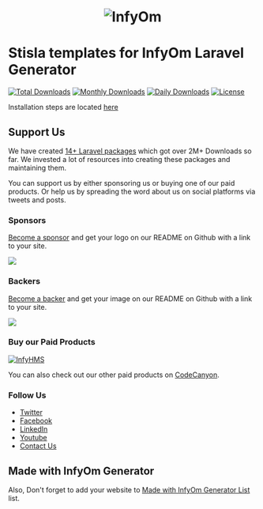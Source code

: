 <h1 align="center"><img src="https://assets.infyom.com/open-source/infyom-logo.png" alt="InfyOm"></h1>

Stisla templates for InfyOm Laravel Generator
================================================

[![Total Downloads](https://poser.pugx.org/infyomlabs/stisla-templates/downloads)](https://packagist.org/packages/infyomlabs/stisla-templates)
[![Monthly Downloads](https://poser.pugx.org/infyomlabs/stisla-templates/d/monthly)](https://packagist.org/packages/infyomlabs/stisla-templates)
[![Daily Downloads](https://poser.pugx.org/infyomlabs/stisla-templates/d/daily)](https://packagist.org/packages/infyomlabs/stisla-templates)
[![License](https://poser.pugx.org/infyomlabs/stisla-templates/license)](http://localhost:8000/open-source/laravelgenerator/docs/8.0/stislaui-templates)    

Installation steps are located [here](http://www.infyom.com/open-source/laravelgenerator/docs/8.0/stisla-templates)

## Support Us

We have created [14+ Laravel packages](https://github.com/InfyOmLabs) which got over 2M+ Downloads so far.
We invested a lot of resources into creating these packages and maintaining them.

You can support us by either sponsoring us or buying one of our paid products. Or help us by spreading the word about us on social platforms via tweets and posts.

### Sponsors

[Become a sponsor](https://opencollective.com/infyomlabs#sponsor) and get your logo on our README on Github with a link to your site.

<a href="https://opencollective.com/infyomlabs#sponsor"><img src="https://opencollective.com/infyomlabs/sponsors.svg?width=890"></a>

### Backers

[Become a backer](https://opencollective.com/infyomlabs#backer) and get your image on our README on Github with a link to your site.

<a href="https://opencollective.com/infyomlabs#backer"><img src="https://opencollective.com/infyomlabs/backers.svg?width=890"></a>

### Buy our Paid Products

[![InfyHMS](https://assets.infyom.com/open-source/infyhms-banner.png)](https://1.envato.market/6by5EQ)

You can also check out our other paid products on [CodeCanyon](https://codecanyon.net/user/infyomlabs/portfolio).

### Follow Us

- [Twitter](https://twitter.com/infyom)
- [Facebook](https://www.facebook.com/infyom)
- [LinkedIn](https://in.linkedin.com/company/infyom-technologies)
- [Youtube](https://www.youtube.com/channel/UC8IvwfChD6i7Wp4yZp3tNsQ)
- [Contact Us](https://infyom.com/contact-us)

## Made with InfyOm Generator

Also, Don't forget to add your website to [Made with InfyOm Generator List](https://github.com/InfyOmLabs/laravel-generator/blob/develop/made-with-generator.md) list.
